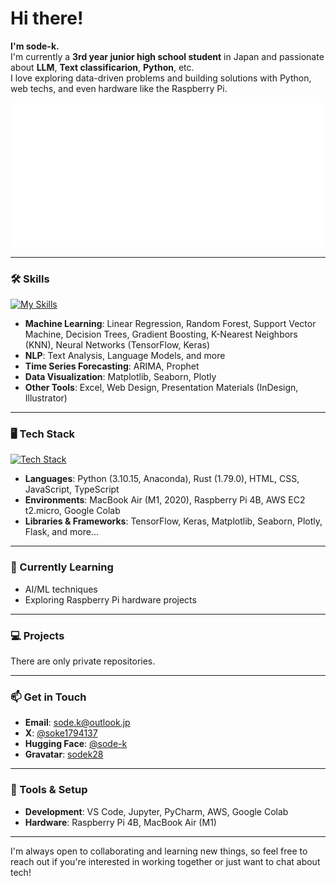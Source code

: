 # Hi there!
**I'm sode-k.**<br>
I'm currently a **3rd year junior high school student** in Japan and passionate about **LLM**, **Text classificarion**, **Python**, etc.<br>
I love exploring data-driven problems and building solutions with Python, web techs, and even hardware like the Raspberry Pi.



<picture>
  <img src="/metrics.plugin.isocalendar.svg" alt="Metrics">
</picture>

---

### 🛠 Skills
[![My Skills](https://skillicons.dev/icons?i=python,pytorch,tensorflow,opencv)](https://skillicons.dev)
- **Machine Learning**: Linear Regression, Random Forest, Support Vector Machine, Decision Trees, Gradient Boosting, K-Nearest Neighbors (KNN), Neural Networks (TensorFlow, Keras)
- **NLP**: Text Analysis, Language Models, and more
- **Time Series Forecasting**: ARIMA, Prophet
- **Data Visualization**: Matplotlib, Seaborn, Plotly
- **Other Tools**: Excel, Web Design, Presentation Materials (InDesign, Illustrator)

---

### 🖥️ Tech Stack
[![Tech Stack](https://skillicons.dev/icons?i=python,anaconda,raspberrypi,html,css,js,ts,rust,docker)](https://skillicons.dev)
- **Languages**: Python (3.10.15, Anaconda), Rust (1.79.0), HTML, CSS, JavaScript, TypeScript
- **Environments**: MacBook Air (M1, 2020), Raspberry Pi 4B, AWS EC2 t2.micro, Google Colab
- **Libraries & Frameworks**: TensorFlow, Keras, Matplotlib, Seaborn, Plotly, Flask, and more...

---

### 🌱 Currently Learning
- AI/ML techniques
- Exploring Raspberry Pi hardware projects

---

### 💻 Projects
There are only private repositories.

---

### 📫 Get in Touch

- **Email**: sode.k@outlook.jp
- **X**: [@soke1794137](https://x.com/soke1794137)
- **Hugging Face**: [@sode-k](https://huggingface.co/sode-k)
- **Gravatar**: [sodek28](https://gravatar.com/sodek28)

---

### 🔧 Tools & Setup

- **Development**: VS Code, Jupyter, PyCharm, AWS, Google Colab
- **Hardware**: Raspberry Pi 4B, MacBook Air (M1)

---

I'm always open to collaborating and learning new things, so feel free to reach out if you're interested in working together or just want to chat about tech!

